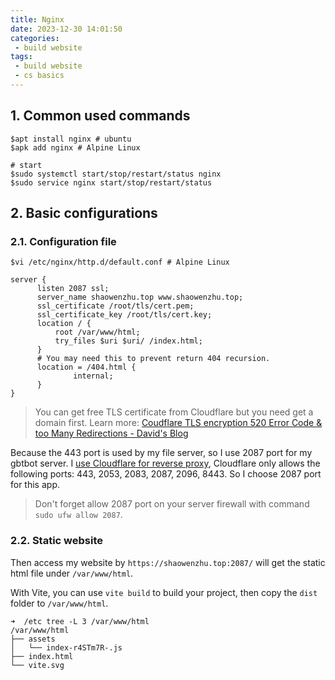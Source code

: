 ```yaml
---
title: Nginx
date: 2023-12-30 14:01:50
categories:
 - build website
tags:
 - build website
 - cs basics
---
```


## 1. Common used commands

```shell
$apt install nginx # ubuntu
$apk add nginx # Alpine Linux

# start
$sudo systemctl start/stop/restart/status nginx
$sudo service nginx start/stop/restart/status
```

## 2. Basic configurations

### 2.1. Configuration file

```shell
$vi /etc/nginx/http.d/default.conf # Alpine Linux

server {
      listen 2087 ssl;
      server_name shaowenzhu.top www.shaowenzhu.top;
      ssl_certificate /root/tls/cert.pem;
      ssl_certificate_key /root/tls/cert.key;
      location / {
          root /var/www/html;
          try_files $uri $uri/ /index.html;
      }
      # You may need this to prevent return 404 recursion.
      location = /404.html {
              internal;
      }
}
```

> You can get free TLS certificate from Cloudflare but you need get a domain first. Learn more: [Coudflare TLS encryption 520 Error Code & too Many Redirections - David's Blog](https://davidzhu.xyz/post/build-website/008-enable-cloudflare-reverse-proxy/)

Because the 443 port is used by my file server, so I use 2087 port for my gbtbot server. I [use Cloudflare for reverse proxy](https://davidzhu.xyz/post/build-website/008-enable-cloudflare-reverse-proxy/), Cloudflare only allows the following ports: 443, 2053, 2083, 2087, 2096, 8443. So I choose 2087 port for this app. 

> Don't forget allow 2087 port on your server firewall with command `sudo ufw allow 2087`.

### 2.2. Static website

Then access my website by `https://shaowenzhu.top:2087/` will get the static html file under `/var/www/html`. 

With Vite, you can use `vite build` to build your project, then copy the `dist` folder to `/var/www/html`. 

```shell
➜  /etc tree -L 3 /var/www/html
/var/www/html
├── assets
│   └── index-r4STm7R-.js
├── index.html
└── vite.svg
```
